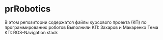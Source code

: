 # prRobotics

В этом репозитории содержатся файлы курсового проекта (КП) по программированию роботов
Выполнили КП: Захаров и Макаренко
Тема КП: ROS-Navigation stack

